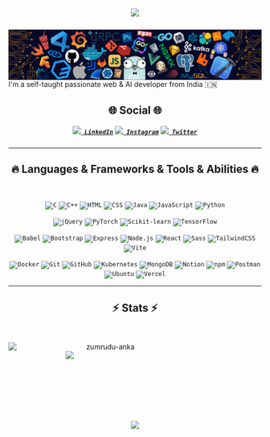 <h1 align="center">
  <img src="https://readme-typing-svg.herokuapp.com/?lines=Hello,+There!+👋;This+is+Viswa....;Nice+to+meet+you!&center=true&size=30">
</h1>
<img align="center" src="images/header.png">
I'm a self-taught passionate web & AI developer from India 🇮🇳
<h2 align="center">🌐 Social 🌐</h2>
<h5 align="center">
  <code><a href="https://www.linkedin.com/in/viswa-chaitanya/" title="LinkedIn Profile"><img width="22" src="https://skillicons.dev/icons?i=linkedin"> LinkedIn</a></code>
  <code><a href="https://www.instagram.com/viswa_chaitanya_sai?utm_source=qr&igsh=NXpqYzUybWoyZ3hw" title="Instagram Profile"><img width="22" src="https://skillicons.dev/icons?i=instagram"> Instagram</a></code>
  <code><a href="https://x.com/viswa628" title="Twitter Profile"><img width="22" src="https://skillicons.dev/icons?i=twitter"> Twitter</a></code>
</h5>
<hr>
<h2 align="center">🔥 Languages & Frameworks & Tools & Abilities 🔥</h2>
<br>
<!-- Programming Languages -->
<p align="center">
  <code><img title="C" height="25" src="https://skillicons.dev/icons?i=c"></code>
  <code><img title="C++" height="25" src="https://skillicons.dev/icons?i=cpp"></code>
  <code><img title="HTML" height="25" src="https://skillicons.dev/icons?i=html"></code>
  <code><img title="CSS" height="25" src="https://skillicons.dev/icons?i=css"></code>
  <code><img title="Java" height="25" src="https://skillicons.dev/icons?i=java"></code>
  <code><img title="JavaScript" height="25" src="https://skillicons.dev/icons?i=js"></code>
  <code><img title="Python" height="25" src="https://skillicons.dev/icons?i=py"></code>
</p>

<!-- Libraries -->
<p align="center">
  <code><img title="jQuery" height="25" src="https://skillicons.dev/icons?i=jquery"></code>
  <code><img title="PyTorch" height="25" src="https://skillicons.dev/icons?i=pytorch"></code>
  <code><img title="Scikit-learn" height="25" src="https://skillicons.dev/icons?i=sklearn"></code>
  <code><img title="TensorFlow" height="25" src="https://skillicons.dev/icons?i=tensorflow"></code>
</p>

<!-- Frameworks -->
<p align="center">
  <code><img title="Babel" height="25" src="https://skillicons.dev/icons?i=babel"></code>
  <code><img title="Bootstrap" height="25" src="https://skillicons.dev/icons?i=bootstrap"></code>
  <code><img title="Express" height="25" src="https://skillicons.dev/icons?i=express"></code>
  <code><img title="Node.js" height="25" src="https://skillicons.dev/icons?i=nodejs"></code>
  <code><img title="React" height="25" src="https://skillicons.dev/icons?i=react"></code>
  <code><img title="Sass" height="25" src="https://skillicons.dev/icons?i=sass"></code>
  <code><img title="TailwindCSS" height="25" src="https://skillicons.dev/icons?i=tailwind"></code>
  <code><img title="Vite" height="25" src="https://skillicons.dev/icons?i=vite"></code>
</p>

<!-- Tools -->
<p align="center">
  <code><img title="Docker" height="25" src="https://skillicons.dev/icons?i=docker"></code>
  <code><img title="Git" height="25" src="https://skillicons.dev/icons?i=git"></code>
  <code><img title="GitHub" height="25" src="https://skillicons.dev/icons?i=github"></code>
  <code><img title="Kubernetes" height="25" src="https://skillicons.dev/icons?i=kubernetes"></code>
  <code><img title="MongoDB" height="25" src="https://skillicons.dev/icons?i=mongodb"></code>
  <code><img title="Notion" height="25" src="https://skillicons.dev/icons?i=notion"></code>
  <code><img title="npm" height="25" src="https://skillicons.dev/icons?i=npm"></code>
  <code><img title="Postman" height="25" src="https://skillicons.dev/icons?i=postman"></code>
  <code><img title="Ubuntu" height="25" src="https://skillicons.dev/icons?i=ubuntu"></code>
  <code><img title="Vercel" height="25" src="https://skillicons.dev/icons?i=vercel"></code>
</p>

<hr>

<h2 align="center">⚡ Stats ⚡</h2>
<br>
<p align=center>
  <div align=center>
    <img align="left" width=390 src="https://streak-stats.demolab.com/?user=viswachaitanyasai&theme=react&border=61dafb&hide_border=true" alt="zumrudu-anka" />
    <img align="right" width=390 src="https://github-readme-stats.vercel.app/api?username=viswachaitanyasai&show_icons=true&theme=react&border_color=61dafb&hide_border=true" />
  </div>
  <br><br><br><br><br><br><br><br><br>
  <div align=center>
    <img height=200 align="center" src="https://github-readme-stats.vercel.app/api/top-langs/?username=viswachaitanyasai&hide=c%23,powershell,Mathematica,Ruby,Objective-C,Objective-C%2b%2b,Cuda&title_color=61dafb&text_color=ffffff&icon_color=61dafb&bg_color=20232a&langs_count=8&layout=compact&border_color=61dafb&hide_border=true&size_weight=0.5&count_weight=0.5" />
  </div>
  <br>
</p>

